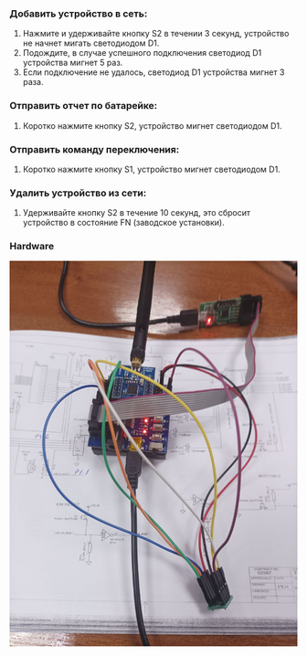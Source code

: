 ### Добавить устройство в сеть:
1. Нажмите и удерживайте кнопку S2 в течении 3 секунд, устройство не начнет мигать светодиодом D1.
2. Подождите, в случае успешного подключения светодиод D1 устройства мигнет 5 раз.
3. Если подключение не удалось, светодиод D1 устройства мигнет 3 раза.

### Отправить отчет по батарейке:
1. Коротко нажмите кнопку S2, устройство мигнет светодиодом D1.

### Отправить команду переключения:
1. Коротко нажмите кнопку S1, устройство мигнет светодиодом D1.

### Удалить устройство из сети:
1. Удерживайте кнопку S2 в течение 10 секунд, это сбросит устройство в состояние FN (заводское установки).

### Hardware
![](/images/photo_2025-03-05_12-22-52.jpg)